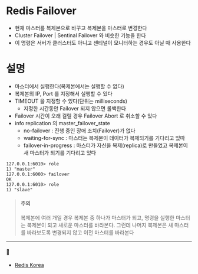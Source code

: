 # Redis Failover
* 현재 마스터를 복제본으로 바꾸고 복제본을 마스터로 변경한다
* Cluster Failover | Sentinal Failover 와 비슷한 기능을 한다
* 이 명령은 서버가 클러스터도 아니고 센티널이 모니터하는 경우도 아닐 때 사용한다

# 설명
* 마스터에서 실행한다(복제본에서는 실행할 수 없다)
* 복제본의 IP, Port 를 지정해서 실행할 수 있다
* TIMEOUT 을 지정할 수 있다(단위는 milliseconds)
  * 지정한 시간동안 Failover 되지 않으면 롤백한다
* Failover 시간이 오래 걸릴 경우 Failover Abort 로 취소할 수 있다
* info replication 의 master_failover_state
  * no-failover : 진행 중인 장애 조치(Failover)가 없다
  * waiting-for-sync : 마스터는 복제본이 데이터가 복제되기를 기다리고 있따
  * failover-in-progress : 마스터가 자신을 복제(replica)로 만들었고 복제본이 새 마스터가 되기를 기다리고 있다
```
127.0.0.1:6010> role
1) "master"
127.0.0.1:6000> failover
OK
127.0.0.1:6010> role
1) "slave"
```
> #### 주의
> 복제본에 여러 개일 경우 복제본 중 하나가 마스터가 되고, 
> 명령을 실행한 마스터는 복제본이 되고 새로운 마스터를 바라본다.
> 그런데 나머지 복제본은 새 마스터를 바라보도록 변경되지 않고 이전 마스터를 바라본다

---
#### 🔗
* [Redis Korea](http://redisgate.kr/redis/server/failover.php)
